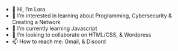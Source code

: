 - 👋 Hi, I’m Lora
- 👀 I’m interested in learning about Programming, Cybersecurity & Creating a Network
- 🌱 I’m currently learning Javascript
- 💞️ I’m looking to collaborate on HTML/CSS, & Wordpress
- 📫 How to reach me: Gmail, & Discord

<!---
Lora-cdm/Lora-cdm is a ✨ special ✨ repository because its `README.md` (this file) appears on your GitHub profile.
You can click the Preview link to take a look at your changes.
--->
